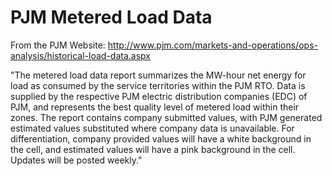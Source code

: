 # PJM Metered Load Data

From the PJM Website: http://www.pjm.com/markets-and-operations/ops-analysis/historical-load-data.aspx

"The metered load data report summarizes the MW-hour net energy for load as consumed by the service territories within the PJM RTO. Data is supplied by the respective PJM electric distribution companies (EDC) of PJM, and represents the best quality level of metered load within their zones. The report contains company submitted values, with PJM generated estimated values substituted where company data is unavailable. For differentiation, company provided values will have a white background in the cell, and estimated values will have a pink background in the cell. Updates will be posted weekly."
